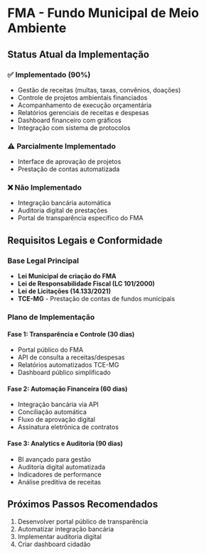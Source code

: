 # FMA - Fundo Municipal de Meio Ambiente

## Status Atual da Implementação

### ✅ Implementado (90%)
- Gestão de receitas (multas, taxas, convênios, doações)
- Controle de projetos ambientais financiados
- Acompanhamento de execução orçamentária
- Relatórios gerenciais de receitas e despesas
- Dashboard financeiro com gráficos
- Integração com sistema de protocolos

### ⚠️ Parcialmente Implementado
- Interface de aprovação de projetos
- Prestação de contas automatizada

### ❌ Não Implementado
- Integração bancária automática
- Auditoria digital de prestações
- Portal de transparência específico do FMA

## Requisitos Legais e Conformidade

### Base Legal Principal
- **Lei Municipal de criação do FMA**
- **Lei de Responsabilidade Fiscal (LC 101/2000)**
- **Lei de Licitações (14.133/2021)**
- **TCE-MG** - Prestação de contas de fundos municipais

### Plano de Implementação

#### Fase 1: Transparência e Controle (30 dias)
- Portal público do FMA
- API de consulta a receitas/despesas
- Relatórios automatizados TCE-MG
- Dashboard público simplificado

#### Fase 2: Automação Financeira (60 dias)
- Integração bancária via API
- Conciliação automática
- Fluxo de aprovação digital
- Assinatura eletrônica de contratos

#### Fase 3: Analytics e Auditoria (90 dias)
- BI avançado para gestão
- Auditoria digital automatizada
- Indicadores de performance
- Análise preditiva de receitas

## Próximos Passos Recomendados
1. Desenvolver portal público de transparência
2. Automatizar integração bancária
3. Implementar auditoria digital
4. Criar dashboard cidadão